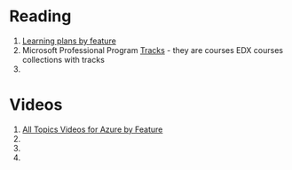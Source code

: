 
# Reading
1. [Learning plans by feature](https://azure.microsoft.com/en-au/documentation/learning-paths/)
2. Microsoft Professional Program  [Tracks](https://academy.microsoft.com/en-us/professional-program/tracks/) - they are courses EDX courses collections with tracks  
3.

# Videos 
 
  1. [All Topics Videos for Azure by Feature](https://azure.microsoft.com/en-au/resources/videos/index/?services=kubernetes-service&sort=newest) 
  2.
  3.
  4.
